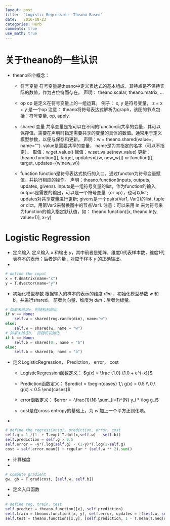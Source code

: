 ```yaml
---
layout: post
title:  "Logistic Regression--Theano Based"
date:   2016-10-23
categories: Herb
comments: true
use_math: true
---
```


# 关于theano的一些认识
- theano四个概念：
	- 符号变量
		符号变量是theano中定义表达式的基本组成，其特点是不保持实际的数值，作为占位符而存在。
        声明： theano.scalar, theano.matrix, ...
        
    - op
    	op 是定义在符号变量上的一组运算。
        例子： x, y 是符号变量， z = x + y 是一个op
    	注意： theano将符号表达式解析为graph，该图的节点包括：符号变量, op, apply.
    - shared 变量
    	共享变量是指可以在不同的function间共享的变量，其可以保存值，需要在声明时指定需要共享的变量的具体的数值。通常用于定义模型参数，以便与保存和更新。
        声明：w = theano.shared(value=, name="").  value是需要共享的变量， name是为其指定的名字（可以不指定）。
        取值：w.get_value()
        赋值：w.set_value(new_value)
        更新：theano.function([], target, updates=[(w, new_w)]) or function([], target, updates={w:new_w})
        
    - function
    	function是符号表达式执行的入口，通过functon为符号变量赋值，并执行相应的操作。
        声明：theano.function(inputs, outputs, updates, givens). inputs是一组符号变量的list，作为function的输入; outpus是需要的输出，可以是一个符号变量（or op），也可以list; updates对共享变量进行更新; givens是一个pairs(Var1, Var2)的list, tuple or dict，用第Var2来替换图中的节点Var1.
        注意：可以采用 In 来为符号来为function的输入指定默认值，如： theano.function([x, theano.In(y, value=1)], x+y)
        
# Logistic Regression

- 定义输入
	定义输入 $x$ 和输出 $y$，其中前者是矩阵，维度0代表样本数，维度1代表样本的表示；后者是向量，对应于样本 $y$ 的正确输出。
- 
```python
# define the input
x = T.dmatrix(name="x")
y = T.dvector(name="y")  
```

- 初始化模型参数
	根据输入的样本的表示的维度 $dim$ ，初始化模型参数 $w$ 和 $b$，并进行shared。 前者为向量，维度为 $dim$；后者为标量。
```python
# 如果未给定w，則随机初始化
if w == None:
	self.w = shared(rng.randn(dim), name="w")
else:
	self.w = shared(w, name = "w")
# 如果未给定b， 则随机初始化
if b == None:
	self.b = shared(0., name = "b")
else:
	self.b = shared(b, name = "b")
```

- 定义LogisticRegression， Prediction， error， cost
	- LogisticRegression函数定义： $g(x) = \frac {1.0} {1.0 + e^{-x}}$
	
    - Prediction函数定义： $predict = \begin{cases} 1,\ g(x) > 0.5 \\ 0,\ g(x) < 0.5  \end{cases}$
    
    - error函数定义： $error = -\frac{1}{N} \sum_{i=1}^{N} y_i * \log g_i$
    
    - cost是在cross entropy的基础上，为 $w$ 加上一个平方正则化项。  
- 
```python
# define the regression(g), prediction, error, cost
self.g = 1./(1. + T.exp(-T.dot(x,self.w) - self.b))
self.prediction = self.g > 0.5
self.error = -y*T.log(self.g) - (1-y)*T.log(1-self.g)
cost = self.error.mean() + regular * (self.w ** 2).sum()
```

- 计算梯度
- 
```python
# compute gradient
gw, gb = T.grad(cost, [self.w, self.b])
```

- 定义入口函数
- 
```python
# define reg, train, test
self.predict = theano.function([x], self.prediction)
self.train = theano.function([x, y], self.error, updates = [(self.w, self.w - step * gw), (self.b, self.b - step * gb)])
self.test = theano.function([x,y], [self.prediction, 1 - T.mean(T.neq(self.prediction, y))])
```

